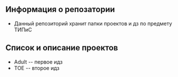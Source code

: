 ## Информация о репозатории 
- Данный репозиторий хранит папки проектов и дз по предмету ТИПиС
## Список и описание проектов
- Adult -- первое идз
- TOE -- второе идз